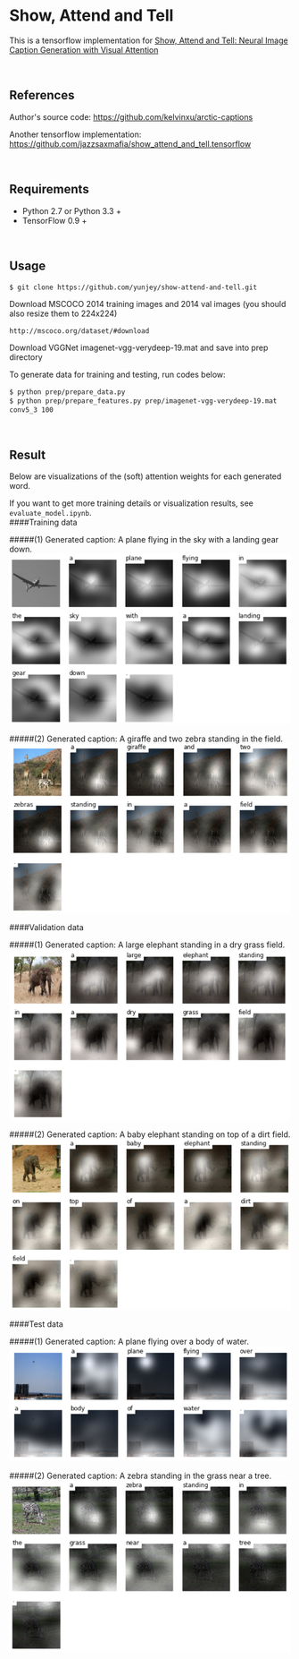 # Show, Attend and Tell 
This is a tensorflow implementation for [Show, Attend and Tell: Neural Image Caption Generation with Visual Attention](http://arxiv.org/abs/1502.03044)

<br/>

## References
Author's source code: https://github.com/kelvinxu/arctic-captions

Another tensorflow implementation: https://github.com/jazzsaxmafia/show_attend_and_tell.tensorflow

<br/>

## Requirements
* Python 2.7 or Python 3.3 +
* TensorFlow 0.9 +

<br/>

## Usage 

    $ git clone https://github.com/yunjey/show-attend-and-tell.git 
    
Download MSCOCO 2014 training images and 2014 val images (you should also resize them to 224x224)

    http://mscoco.org/dataset/#download 
   
Download VGGNet imagenet-vgg-verydeep-19.mat and save into prep directory
    
To generate data for training and testing, run codes below:

    $ python prep/prepare_data.py
    $ python prep/prepare_features.py prep/imagenet-vgg-verydeep-19.mat conv5_3 100

<br/>

## Result
Below are visualizations of the (soft) attention weights for each generated word.

If you want to get more training details or visualization results, see `evaluate_model.ipynb`. 
<br/>
####Training data

#####(1) Generated caption: A plane flying in the sky with a landing gear down.
![alt text](jpg/train2.jpg "train image")

#####(2) Generated caption: A giraffe and two zebra standing in the field.
![alt text](jpg/train.jpg "train image")

####Validation data

#####(1) Generated caption: A large elephant standing in a dry grass field.
![alt text](jpg/val.jpg "val image")

#####(2) Generated caption: A baby elephant standing on top of a dirt field.
![alt text](jpg/val2.jpg "val image")

####Test data

#####(1) Generated caption: A plane flying over a body of water.
![alt text](jpg/test.jpg "test image")

#####(2) Generated caption: A zebra standing in the grass near a tree.
![alt text](jpg/test2.jpg "test image")


